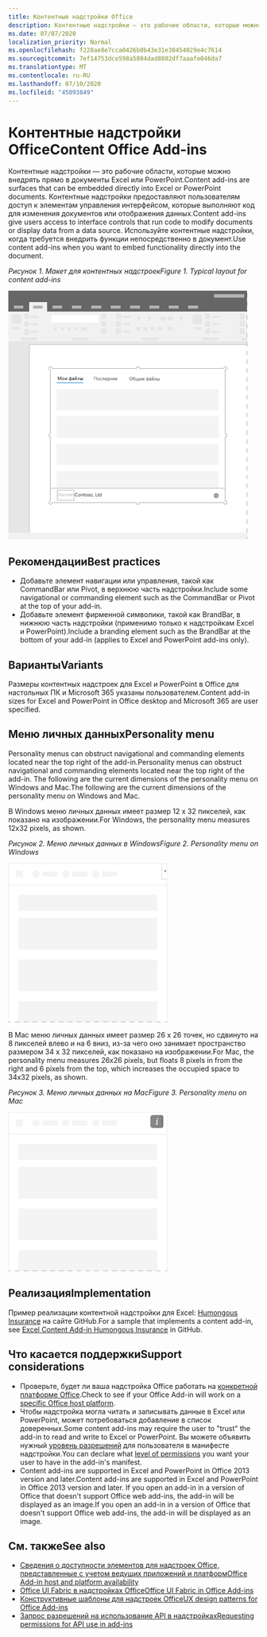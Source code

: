 ```yaml
---
title: Контентные надстройки Office
description: Контентные надстройки — это рабочие области, которые можно внедрять прямо в документы Excel или PowerPoint, что предоставляет пользователям доступ к элементам управления интерфейсом, которые выполняют код для изменения документов или отображения данных.
ms.date: 07/07/2020
localization_priority: Normal
ms.openlocfilehash: f228ae8e7cca0426b0b43e31e38454029e4c7614
ms.sourcegitcommit: 7ef14753dce598a5804dad8802df7aaafe046da7
ms.translationtype: MT
ms.contentlocale: ru-RU
ms.lasthandoff: 07/10/2020
ms.locfileid: "45093849"
---
```

# <a name="content-office-add-ins"></a><span data-ttu-id="aa725-103">Контентные надстройки Office</span><span class="sxs-lookup"><span data-stu-id="aa725-103">Content Office Add-ins</span></span>

<span data-ttu-id="aa725-104">Контентные надстройки — это рабочие области, которые можно внедрять прямо в документы Excel или PowerPoint.</span><span class="sxs-lookup"><span data-stu-id="aa725-104">Content add-ins are surfaces that can be embedded directly into Excel or PowerPoint documents.</span></span> <span data-ttu-id="aa725-105">Контентные надстройки предоставляют пользователям доступ к элементам управления интерфейсом, которые выполняют код для изменения документов или отображения данных.</span><span class="sxs-lookup"><span data-stu-id="aa725-105">Content add-ins give users access to interface controls that run code to modify documents or display data from a data source.</span></span> <span data-ttu-id="aa725-106">Используйте контентные надстройки, когда требуется внедрить функции непосредственно в документ.</span><span class="sxs-lookup"><span data-stu-id="aa725-106">Use content add-ins when you want to embed functionality directly into the document.</span></span>  

<span data-ttu-id="aa725-107">*Рисунок 1. Макет для контентных надстроек*</span><span class="sxs-lookup"><span data-stu-id="aa725-107">*Figure 1. Typical layout for content add-ins*</span></span>

![Изображение, на котором показан типичный макет контентной надстройки.](../images/overview-with-app-content.png)

## <a name="best-practices"></a><span data-ttu-id="aa725-109">Рекомендации</span><span class="sxs-lookup"><span data-stu-id="aa725-109">Best practices</span></span>

- <span data-ttu-id="aa725-110">Добавьте элемент навигации или управления, такой как CommandBar или Pivot, в верхнюю часть надстройки.</span><span class="sxs-lookup"><span data-stu-id="aa725-110">Include some navigational or commanding element such as the CommandBar or Pivot at the top of your add-in.</span></span>
- <span data-ttu-id="aa725-111">Добавьте элемент фирменной символики, такой как BrandBar, в нижнюю часть надстройки (применимо только к надстройкам Excel и PowerPoint).</span><span class="sxs-lookup"><span data-stu-id="aa725-111">Include a branding element such as the BrandBar at the bottom of your add-in (applies to Excel and PowerPoint add-ins only).</span></span>

## <a name="variants"></a><span data-ttu-id="aa725-112">Варианты</span><span class="sxs-lookup"><span data-stu-id="aa725-112">Variants</span></span>

<span data-ttu-id="aa725-113">Размеры контентных надстроек для Excel и PowerPoint в Office для настольных ПК и Microsoft 365 указаны пользователем.</span><span class="sxs-lookup"><span data-stu-id="aa725-113">Content add-in sizes for Excel and PowerPoint in Office desktop and Microsoft 365 are user specified.</span></span>

## <a name="personality-menu"></a><span data-ttu-id="aa725-114">Меню личных данных</span><span class="sxs-lookup"><span data-stu-id="aa725-114">Personality menu</span></span>

<span data-ttu-id="aa725-115">Personality menus can obstruct navigational and commanding elements located near the top right of the add-in.</span><span class="sxs-lookup"><span data-stu-id="aa725-115">Personality menus can obstruct navigational and commanding elements located near the top right of the add-in.</span></span> <span data-ttu-id="aa725-116">The following are the current dimensions of the personality menu on Windows and Mac.</span><span class="sxs-lookup"><span data-stu-id="aa725-116">The following are the current dimensions of the personality menu on Windows and Mac.</span></span>

<span data-ttu-id="aa725-117">В Windows меню личных данных имеет размер 12 x 32 пикселей, как показано на изображении.</span><span class="sxs-lookup"><span data-stu-id="aa725-117">For Windows, the personality menu measures 12x32 pixels, as shown.</span></span>

<span data-ttu-id="aa725-118">*Рисунок 2. Меню личных данных в Windows*</span><span class="sxs-lookup"><span data-stu-id="aa725-118">*Figure 2. Personality menu on Windows*</span></span> 

![Изображение меню личных данных на компьютере с Windows](../images/personality-menu-win.png)


<span data-ttu-id="aa725-120">В Mac меню личных данных имеет размер 26 x 26 точек, но сдвинуто на 8 пикселей влево и на 6 вниз, из-за чего оно занимает пространство размером 34 x 32 пикселей, как показано на изображении.</span><span class="sxs-lookup"><span data-stu-id="aa725-120">For Mac, the personality menu measures 26x26 pixels, but floats 8 pixels in from the right and 6 pixels from the top, which increases the occupied space to 34x32 pixels, as shown.</span></span>

<span data-ttu-id="aa725-121">*Рисунок 3. Меню личных данных на Mac*</span><span class="sxs-lookup"><span data-stu-id="aa725-121">*Figure 3. Personality menu on Mac*</span></span>

![Изображение меню личных данных на компьютере с Mac](../images/personality-menu-mac.png)

## <a name="implementation"></a><span data-ttu-id="aa725-123">Реализация</span><span class="sxs-lookup"><span data-stu-id="aa725-123">Implementation</span></span>

<span data-ttu-id="aa725-124">Пример реализации контентной надстройки для Excel: [Humongous Insurance](https://github.com/OfficeDev/Excel-Content-Add-in-Humongous-Insurance) на сайте GitHub.</span><span class="sxs-lookup"><span data-stu-id="aa725-124">For a sample that implements a content add-in, see [Excel Content Add-in Humongous Insurance](https://github.com/OfficeDev/Excel-Content-Add-in-Humongous-Insurance) in GitHub.</span></span>

## <a name="support-considerations"></a><span data-ttu-id="aa725-125">Что касается поддержки</span><span class="sxs-lookup"><span data-stu-id="aa725-125">Support considerations</span></span>

- <span data-ttu-id="aa725-126">Проверьте, будет ли ваша надстройка Office работать на [конкретной платформе Office](../overview/office-add-in-availability.md).</span><span class="sxs-lookup"><span data-stu-id="aa725-126">Check to see if your Office Add-in will work on a [specific Office host platform](../overview/office-add-in-availability.md).</span></span>
- <span data-ttu-id="aa725-127">Чтобы надстройка могла читать и записывать данные в Excel или PowerPoint, может потребоваться добавление в список доверенных.</span><span class="sxs-lookup"><span data-stu-id="aa725-127">Some content add-ins may require the user to "trust" the add-in to read and write to Excel or PowerPoint.</span></span> <span data-ttu-id="aa725-128">Вы можете объявить нужный [уровень разрешений](../develop/requesting-permissions-for-api-use-in-content-and-task-pane-add-ins.md) для пользователя в манифесте надстройки.</span><span class="sxs-lookup"><span data-stu-id="aa725-128">You can declare what [level of permissions](../develop/requesting-permissions-for-api-use-in-content-and-task-pane-add-ins.md) you want your user to have in the add-in's manifest.</span></span>  
- <span data-ttu-id="aa725-129">Content add-ins are supported in Excel and PowerPoint in Office 2013 version and later.</span><span class="sxs-lookup"><span data-stu-id="aa725-129">Content add-ins are supported in Excel and PowerPoint in Office 2013 version and later.</span></span> <span data-ttu-id="aa725-130">If you open an add-in in a version of Office that doesn't support Office web add-ins, the add-in will be displayed as an image.</span><span class="sxs-lookup"><span data-stu-id="aa725-130">If you open an add-in in a version of Office that doesn't support Office web add-ins, the add-in will be displayed as an image.</span></span>

## <a name="see-also"></a><span data-ttu-id="aa725-131">См. также</span><span class="sxs-lookup"><span data-stu-id="aa725-131">See also</span></span>

- [<span data-ttu-id="aa725-132">Сведения о доступности элементов для надстроек Office, представленные с учетом ведущих приложений и платформ</span><span class="sxs-lookup"><span data-stu-id="aa725-132">Office Add-in host and platform availability</span></span>](../overview/office-add-in-availability.md)
- [<span data-ttu-id="aa725-133">Office UI Fabric в надстройках Office</span><span class="sxs-lookup"><span data-stu-id="aa725-133">Office UI Fabric in Office Add-ins</span></span>](../design/office-ui-fabric.md)
- [<span data-ttu-id="aa725-134">Конструктивные шаблоны для надстроек Office</span><span class="sxs-lookup"><span data-stu-id="aa725-134">UX design patterns for Office Add-ins</span></span>](../design/ux-design-pattern-templates.md)
- [<span data-ttu-id="aa725-135">Запрос разрешений на использование API в надстройках</span><span class="sxs-lookup"><span data-stu-id="aa725-135">Requesting permissions for API use in add-ins</span></span>](../develop/requesting-permissions-for-api-use-in-content-and-task-pane-add-ins.md)
